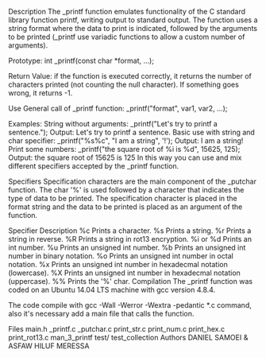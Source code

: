 Description
The _printf function emulates functionality of the C standard library function printf, writing output to standard output.
The function uses a string format where the data to print is indicated, followed by the arguments to be printed (_printf use variadic functions to allow a custom number of arguments).

Prototype: int _printf(const char *format, ...);

Return Value: if the function is executed correctly, it returns the number of characters printed (not counting the null character). If something goes wrong, it returns -1.


Use
General call of _printf function:
_printf("format", var1, var2, ...);

Examples:
String without arguments: _printf("Let's try to printf a sentence.");
Output: Let's try to printf a sentence.
Basic use with string and char specifier: _printf("%s%c", "I am a string", '!');
Output: I am a string!
Print some numbers: _printf("the square root of %i is %d", 15625, 125);
Output: the square root of 15625 is 125
In this way you can use and mix different specifiers accepted by the _printf function.


Specifiers
Specification characters are the main component of the _putchar function. The char '%' is used followed by a character that indicates the type of data to be printed. The specification character is placed in the format string and the data to be printed is placed as an argument of the function.

Specifier	Description
%c	Prints a character.
%s	Prints a string.
%r	Prints a string in reverse.
%R	Prints a string in rot13 encryption.
%i or %d	Prints an int number.
%u	Prints an unsigned int number.
%b	Prints an unsigned int number in binary notation.
%o	Prints an unsigned int number in octal notation.
%x	Prints an unsigned int number in hexadecmal notation (lowercase).
%X	Prints an unsigned int number in hexadecmal notation (uppercase).
%%	Prints the '%' char.
Compilation
The _printf function was coded on an Ubuntu 14.04 LTS machine with gcc version 4.8.4.

The code compile with gcc -Wall -Werror -Wextra -pedantic *.c command, also it's necessary add a main file that calls the function.


Files
main.h
_printf.c
_putchar.c
print_str.c
print_num.c
print_hex.c
print_rot13.c
man_3_printf
test/
test_collection
Authors
DANIEL SAMOEI & ASFAW HILUF MERESSA
